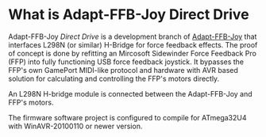 # What is Adapt-FFB-Joy Direct Drive #

Adapt-FFB-Joy _Direct Drive_ is a development branch of [Adapt-FFB-Joy](https://github.com/tloimu/adapt-ffb-joy) that interfaces L298N (or similar) H-Bridge for force feedback effects. The proof of concept is done by refitting an Mircosoft Sidewinder Force Feedback Pro (FFP) into fully functioning USB force feedback joystick. It bypasses the FFP's own GamePort MIDI-like protocol and hardware with AVR based solution for calculating and controlling the FFP's motors directly.

An L298N H-bridge module is connected between the Adapt-FFB-Joy and FFP's motors.

The firmware software project is configured to compile for ATmega32U4 with WinAVR-20100110 or newer version.
